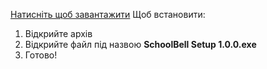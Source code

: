 <a href="https://github.com/Quertov/School-Bell-Ready/archive/refs/heads/main.zip">Натисніть щоб завантажити</a>
Щоб встановити:
1. Відкрийте архів
2. Відкрийте файл під назвою <b>SchoolBell Setup 1.0.0.exe</b>
3. Готово!
